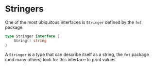 # Stringers

One of the most ubiquitous interfaces is `Stringer` defined by the `fmt` package.

```go
type Stringer interface {
    String() string
}
```

A `Stringer` is a type that can describe itself as a string, the `fmt` package (and many others) look for this interface to print values.
